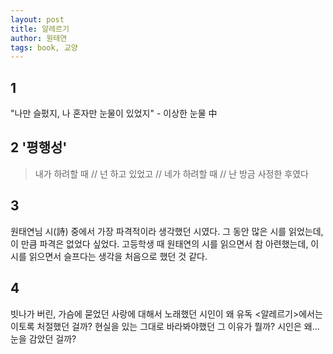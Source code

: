 ```yaml
---
layout: post
title: 알레르기
author: 원태연
tags: book, 교양
---
```


## 1
"나만 슬펐지, 나 혼자만 눈물이 있었지" - 이상한 눈물 中

## 2 '평행성'
> 내가 하려할 때 // 넌 하고 있었고 // 네가 하려할 때 // 난 방금 사정한 후였다

## 3
원태연님 시(詩) 중에서 가장 파격적이라 생각했던 시였다. 그 동안 많은 시를 읽었는데, 이 만큼 파격은 없었다 싶었다. 고등학생 때 원태연의 시를 읽으면서 참 아련했는데, 이 시를 읽으면서 슬프다는 생각을 처음으로 했던 것 같다.

## 4
빗나가 버린, 가슴에 묻었던 사랑에 대해서 노래했던 시인이 왜 유독 <알레르기>에서는 이토록 처절했던 걸까? 현실을 있는 그대로 바라봐야했던 그 이유가 뭘까? 시인은 왜... 눈을 감았던 걸까?
